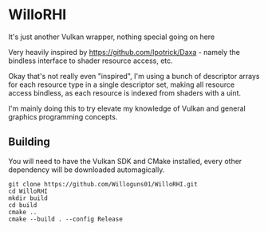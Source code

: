 # WilloRHI
It's just another Vulkan wrapper, nothing special going on here

Very heavily inspired by https://github.com/Ipotrick/Daxa - namely the bindless interface to shader resource access, etc. 

Okay that's not really even "inspired", I'm using a bunch of descriptor arrays for each resource type in a single descriptor set, making all resource access bindless, as each resource is indexed from shaders with a uint.

I'm mainly doing this to try elevate my knowledge of Vulkan and general graphics programming concepts.

## Building
You will need to have the Vulkan SDK and CMake installed, every other dependency will be downloaded automagically.
```
git clone https://github.com/Willoguns01/WilloRHI.git
cd WilloRHI
mkdir build
cd build
cmake ..
cmake --build . --config Release
```

